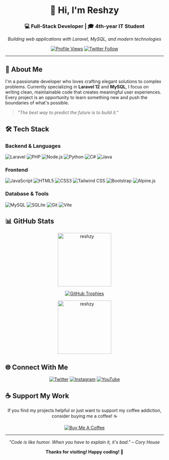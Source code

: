 <div align="center">

# 👋 Hi, I'm Reshzy

### 💻 Full-Stack Developer | 🎓 4th-year IT Student

*Building web applications with Laravel, MySQL, and modern technologies*

[![Profile Views](https://komarev.com/ghpvc/?username=reshzy&label=Profile%20views&color=0e75b6&style=flat-square)](https://github.com/reshzy)
[![Twitter Follow](https://img.shields.io/twitter/follow/reshzy?logo=twitter&style=flat-square&color=1DA1F2)](https://twitter.com/reshzy)

</div>

---

## 🚀 About Me

I'm a passionate developer who loves crafting elegant solutions to complex problems. Currently specializing in **Laravel 12** and **MySQL**, I focus on writing clean, maintainable code that creates meaningful user experiences. Every project is an opportunity to learn something new and push the boundaries of what's possible.

> *"The best way to predict the future is to build it."*

## 🛠️ Tech Stack

### **Backend & Languages**
![Laravel](https://img.shields.io/badge/Laravel-FF2D20?style=for-the-badge&logo=laravel&logoColor=white)
![PHP](https://img.shields.io/badge/PHP-777BB4?style=for-the-badge&logo=php&logoColor=white)
![Node.js](https://img.shields.io/badge/Node.js-339933?style=for-the-badge&logo=node.js&logoColor=white)
![Python](https://img.shields.io/badge/Python-3776AB?style=for-the-badge&logo=python&logoColor=white)
![C#](https://img.shields.io/badge/C%23-239120?style=for-the-badge&logo=c-sharp&logoColor=white)
![Java](https://img.shields.io/badge/Java-007396?style=for-the-badge&logo=java&logoColor=white)

### **Frontend**
![JavaScript](https://img.shields.io/badge/JavaScript-F7DF1E?style=for-the-badge&logo=javascript&logoColor=black)
![HTML5](https://img.shields.io/badge/HTML5-E34F26?style=for-the-badge&logo=html5&logoColor=white)
![CSS3](https://img.shields.io/badge/CSS3-1572B6?style=for-the-badge&logo=css3&logoColor=white)
![Tailwind CSS](https://img.shields.io/badge/Tailwind_CSS-38B2AC?style=for-the-badge&logo=tailwind-css&logoColor=white)
![Bootstrap](https://img.shields.io/badge/Bootstrap-7952B3?style=for-the-badge&logo=bootstrap&logoColor=white)
![Alpine.js](https://img.shields.io/badge/Alpine.js-77C1D2?style=for-the-badge&logo=alpinedotjs&logoColor=white)

### **Database & Tools**
![MySQL](https://img.shields.io/badge/MySQL-4479A1?style=for-the-badge&logo=mysql&logoColor=white)
![SQLite](https://img.shields.io/badge/SQLite-07405E?style=for-the-badge&logo=sqlite&logoColor=white)
![Git](https://img.shields.io/badge/Git-F05032?style=for-the-badge&logo=git&logoColor=white)
![Vite](https://img.shields.io/badge/Vite-646CFF?style=for-the-badge&logo=vite&logoColor=white)

## 📊 GitHub Stats



<div align="center">
<!-- <p><img align="center" src="https://github-readme-streak-stats.herokuapp.com/?user=reshzy&" alt="reshzy" /></p> -->

<p><img src="https://github-readme-stats.vercel.app/api?username=reshzy&show_icons=true&locale=en&theme=nord" alt="reshzy" height="170" /></p>
  
[![GitHub Trophies](https://github-profile-trophy.vercel.app/?username=reshzy&theme=nord&column=4&margin-w=15&margin-h=15)](https://github.com/reshzy)

</div>

<div align="center">
  <img src="https://github-readme-stats.vercel.app/api/top-langs?username=reshzy&show_icons=true&locale=en&layout=compact&theme=nord" alt="reshzy" height="170" />
</div>


## 🌐 Connect With Me

<div align="center">

[![Twitter](https://img.shields.io/badge/Twitter-1DA1F2?style=for-the-badge&logo=twitter&logoColor=white)](https://twitter.com/reshzy)
[![Instagram](https://img.shields.io/badge/Instagram-E4405F?style=for-the-badge&logo=instagram&logoColor=white)](https://instagram.com/reszhy_/)
[![YouTube](https://img.shields.io/badge/YouTube-FF0000?style=for-the-badge&logo=youtube&logoColor=white)](https://www.youtube.com/c/reshzy3807)

</div>

## ☕ Support My Work

<div align="center">

If you find my projects helpful or just want to support my coffee addiction, consider buying me a coffee! ☕

[![Buy Me A Coffee](https://img.shields.io/badge/Buy%20Me%20A%20Coffee-FFDD00?style=for-the-badge&logo=buy-me-a-coffee&logoColor=black)](https://www.buymeacoffee.com/Reshzy)

</div>

---

<div align="center">

*"Code is like humor. When you have to explain it, it's bad." – Cory House*

**Thanks for visiting! Happy coding! 🚀**

</div>
